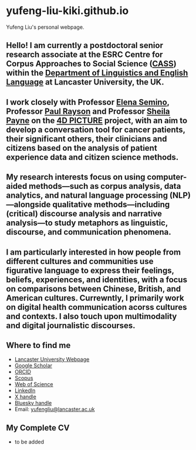# yufeng-liu-kiki.github.io
Yufeng Liu's personal webpage.
## Hello! I am currently a postdoctoral senior research associate at the ESRC Centre for Corpus Approaches to Social Science ([CASS](https://cass.lancs.ac.uk/)) within the [Department of Linguistics and English Language](https://www.lancaster.ac.uk/linguistics/) at Lancaster University, the UK.
## I work closely with Professor [Elena Semino](https://www.lancaster.ac.uk/linguistics/about/people/elena-semino), Professor [Paul Rayson](https://www.lancaster.ac.uk/security-lancaster/people/paul-rayson) and Professor [Sheila Payne](https://www.lancaster.ac.uk/health-and-medicine/about-us/people/sheila-payne) on the [4D PICTURE](https://4dpicture.eu/) project, with an aim to develop a conversation tool for cancer patients, their significant others, their clinicians and citizens based on the analysis of patient experience data and citizen science methods.

## My research interests focus on using computer-aided methods—such as corpus analysis, data analytics, and natural language processing (NLP)—alongside qualitative methods—including (critical) discourse analysis and narrative analysis—to study metaphors as linguistic, discourse, and communication phenomena. 

## I am particularly interested in how people from different cultures and communities use figurative language to express their feelings, beliefs, experiences, and identities, with a focus on comparisons between Chinese, British, and American cultures. Currewntly, I primarily work on digital health communication acorss cultures and contexts. I also touch upon multimodality and digital journalistic discourses.

## Where to find me 
- [Lancaster University Webpage](https://www.lancaster.ac.uk/linguistics/about/people/yufeng-liu)
- [Google Scholar](https://scholar.google.com/citations?user=pRpljd4AAAAJ&hl=zh-CN)
- [ORCID](https://orcid.org/0000-0002-3423-664X)
- [Scopus](https://www.scopus.com/authid/detail.uri?authorId=57578141100)
- [Web of Science](https://www.webofscience.com/wos/author/record/LVS-1685-2024)
- [LinkedIn](https://www.linkedin.com/in/yufeng-liu-851335284/)
- [X handle](https://x.com/_KikiLiu)
- [Bluesky handle](https://bsky.app/profile/kikiliu.bsky.social)
- Email: yufengliu@lancaster.ac.uk

## My Complete CV
- to be added
